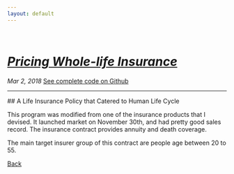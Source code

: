 ```yaml
---
layout: default
---
```

<br>

# [_Pricing Whole-life Insurance_](./index.html)
<i>Mar 2, 2018</i>
<a href="https://github.com/yipeichan/Life-Insurance-with-Annuity">See complete code on Github</a>
<hr>
## A Life Insurance Policy that Catered to Human Life Cycle

This program was modified from one of the insurance products that I devised. It launched market on November 30th, and had pretty good sales record. The insurance contract provides annuity and death coverage. 

The main target insurer group of this contract are people age between 20 to 55. 









[Back](./)
